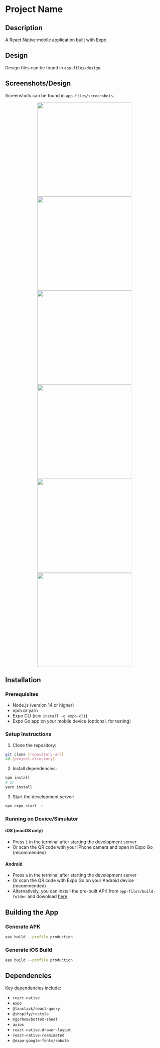 # Project Name

## Description
A React Native mobile application built with Expo.

## Design
Design files can be found in `app-files/design`.

## Screenshots/Design
Screenshots can be found in `app-files/screenshots`.

<div align="center">
  <img src="app-files/screenshots/home.png" width="300" />
  <img src="app-files/screenshots/profile.png" width="300" />
  <img src="app-files/screenshots/doctor-listing.png" width="300" />
</div>
<div align="center">
  <img src="app-files/screenshots/drawer.png" width="300" />
  <img src="app-files/screenshots/doctor-info-modal.png" width="300" />
  <img src="app-files/screenshots/profile-edit.png" width="300" />
</div>

## Installation

### Prerequisites
- Node.js (version 14 or higher)
- npm or yarn
- Expo CLI (`npm install -g expo-cli`)
- Expo Go app on your mobile device (optional, for testing)

### Setup Instructions

1. Clone the repository:
```bash
git clone [repository-url]
cd [project-directory]
```

2. Install dependencies:
```bash
npm install
# or
yarn install
```

3. Start the development server:
```bash
npx expo start -c
```

### Running on Device/Simulator

#### iOS (macOS only)
- Press `i` in the terminal after starting the development server
- Or scan the QR code with your iPhone camera and open in Expo Go (recommended)

#### Android
- Press `a` in the terminal after starting the development server
- Or scan the QR code with Expo Go on your Android device (recommended)
- Alternatively, you can install the pre-built APK from `app-files/build-folder` and download [here](https://expo.dev/artifacts/eas/eRhUvMQth1Ey7FcLcmEJ3R.apk)

## Building the App

### Generate APK
```bash
eas build --profile production
```

### Generate iOS Build
```bash
eas build --profile production
```


## Dependencies
Key dependencies include:
- `react-native`
- `expo`
- `@tanstack/react-query`
- `@shopify/restyle`
- `@gorhom/bottom-sheet`
- `axios`
- `react-native-drawer-layout`
- `react-native-reanimated`
- `@expo-google-fonts/roboto`
